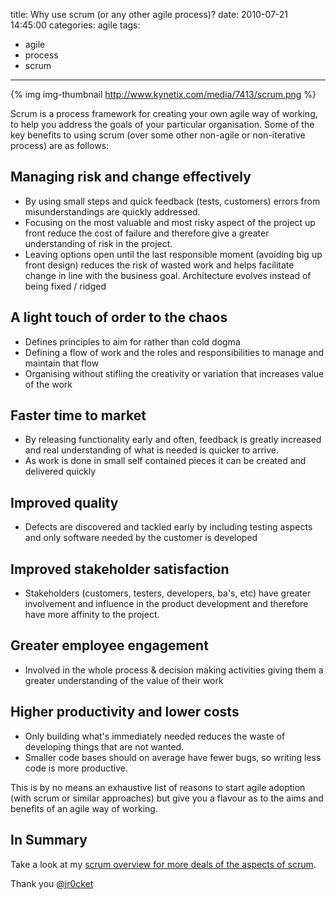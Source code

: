 title: Why use scrum (or any other agile process)?
date: 2010-07-21 14:45:00
categories: agile
tags: 
- agile
- process
- scrum
---

{% img img-thumbnail http://www.kynetix.com/media/7413/scrum.png %}

Scrum is a process framework for creating your own agile way of working, to help you address the goals of your particular organisation.  Some of the key benefits to using scrum (over some other non-agile or non-iterative process) are as follows:

<!-- more -->

## Managing risk and change effectively

*   By using small steps and quick feedback (tests, customers) errors from misunderstandings are quickly addressed.
*   Focusing on the most valuable and most risky aspect of the project up front reduce the cost of failure and therefore give a greater understanding of risk in the project. 
*   Leaving options open until the last responsible moment (avoiding big up front design) reduces the risk of wasted work and helps facilitate change in line with the business goal.  Architecture evolves instead of being fixed / ridged

## A light touch of order to the chaos

*   Defines principles to aim for rather than cold dogma
*   Defining a flow of work and the roles and responsibilities to manage and maintain that flow
*   Organising without stifling the creativity or variation that increases value of the work

## Faster time to market

*   By releasing functionality early and often, feedback is greatly increased and real understanding of what is needed is quicker to arrive.
*   As work is done in small self contained pieces it can be created and delivered quickly

## Improved quality

*   Defects are discovered and tackled early by including testing aspects and only software needed by the customer is developed

## Improved stakeholder satisfaction

*   Stakeholders (customers, testers, developers, ba's, etc) have greater involvement and influence in the product development and therefore have more affinity to the project.

## Greater employee engagement

*   Involved in the whole process &amp; decision making activities giving them a greater understanding of the value of their work

## Higher productivity and lower costs

*   Only building what's immediately needed reduces the waste of developing things that are not wanted.  
*   Smaller code bases should on average have fewer bugs, so writing less code is more productive.

This is by no means an exhaustive list of reasons to start agile adoption (with scrum or similar approaches) but give you a flavour as to the aims and benefits of an agile way of working.

## In Summary 
Take a look at my [scrum overview for more deals of the aspects of scrum](http://leanagilemachine.blogspot.com/p/scrum.html).

Thank you
[@jr0cket](https://twitter.com/jr0cket)
